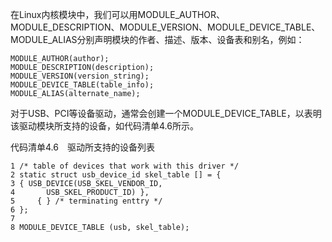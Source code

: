 在Linux内核模块中，我们可以用MODULE_AUTHOR、MODULE_DESCRIPTION、MODULE_VERSION、MODULE_DEVICE_TABLE、MODULE_ALIAS分别声明模块的作者、描述、版本、设备表和别名，例如：

```
MODULE_AUTHOR(author);
MODULE_DESCRIPTION(description);
MODULE_VERSION(version_string);
MODULE_DEVICE_TABLE(table_info);
MODULE_ALIAS(alternate_name);
```

对于USB、PCI等设备驱动，通常会创建一个MODULE_DEVICE_TABLE，以表明该驱动模块所支持的设备，如代码清单4.6所示。

代码清单4.6　驱动所支持的设备列表

```
1 /* table of devices that work with this driver */
2 static struct usb_device_id skel_table [] = {
3 { USB_DEVICE(USB_SKEL_VENDOR_ID,
4       USB_SKEL_PRODUCT_ID) },
5     { } /* terminating enttry */
6 };
7
8 MODULE_DEVICE_TABLE (usb, skel_table);
```

